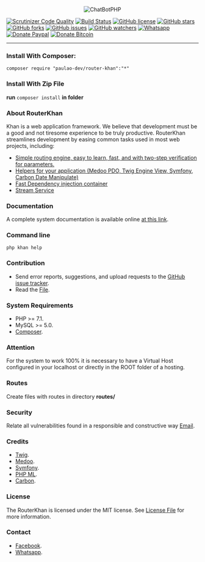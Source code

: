 <p align="center"><img src="https://i.imgur.com/C9Bc0FU.png" alt="ChatBotPHP"/></p>

<p align="center">

[![Scrutinizer Code Quality](https://scrutinizer-ci.com/g/PaulaoDev/router-khan/badges/quality-score.png?b=master)](https://scrutinizer-ci.com/g/PaulaoDev/router-khan/?branch=master)
[![Build Status](https://scrutinizer-ci.com/g/PaulaoDev/router-khan/badges/build.png?b=master)](https://scrutinizer-ci.com/g/PaulaoDev/router-khan/build-status/master)
[![GitHub license](https://img.shields.io/badge/license-MIT-blue.svg)](https://raw.githubusercontent.com/PaulaoDev/router-khan/master/LICENSE)
[![GitHub stars](https://img.shields.io/github/stars/PaulaoDev/router-khan.svg)](https://github.com/PaulaoDev/ChatBot-PHP-Facebook/stargazers)
[![GitHub forks](https://img.shields.io/github/forks/PaulaoDev/router-khan.svg)](https://github.com/PaulaoDev/ChatBot-PHP-Facebook/fork)
[![GitHub issues](https://img.shields.io/github/issues/PaulaoDev/router-khan.svg)](https://github.com/PaulaoDev/ChatBot-PHP-Facebook/issues)
[![GitHub watchers](https://img.shields.io/github/watchers/badges/shields.svg?style=social&label=Watch)](https://github.com/PaulaoDev/router-khan/subscription)
[![Whatsapp](https://img.shields.io/badge/Whatsapp-On-green.svg)](https://bit.ly/whatsappdopaulo)
[![Donate Paypal](https://img.shields.io/badge/Donate-PayPal-green.svg)](https://goo.gl/ujU2QU)
[![Donate Bitcoin](https://img.shields.io/badge/Donate-Bitcoin-yellow.svg)](https://blockchain.info/address/37RWdwgsXK94pANXm9fHv722k4zQmtmCpH)
</p>

-----------------------

  ### Install With Composer:
  `composer require "paulao-dev/router-khan":"*"`
  
  
  ### Install With Zip File
  **run** `composer install` **in folder**


 ### About RouterKhan
 Khan is a web application framework. We believe that development must be a good and not tiresome experience to be truly productive. RouterKhan streamlines development by easing common tasks used in most web projects, including:
 
 - [Simple routing engine, easy to learn, fast, and with two-step verification for parameters.](https://github.com/PaulaoDev/router-khan/blob/master/src/RouterKhan/RouterKhan.php)
 - [Helpers for your application (Medoo PDO, Twig Engine View, Symfony, Carbon Date Manipulate)](https://github.com/PaulaoDev/router-khan/blob/master/composer.json)
 - [Fast Dependency injection container](https://github.com/PaulaoDev/router-khan/blob/master/src/RouterKhan/Component/Container/ServiceContainer.php)
 - [Stream Service](https://github.com/PaulaoDev/router-khan/blob/master/src/RouterKhan/Component/Stream/StreamServer.php)
  
### Documentation
A complete system documentation is available online [at this link](https://paulaodev.github.io/RouterKhan/documentation).

### Command line
  ```console
  php khan help
  ```

### Contribution
 - Send error reports, suggestions, and upload requests to the [GitHub issue tracker](https://github.com/PaulaoDev/router-khan/issues).
 - Read the [File](https://github.com/PaulaoDev/router-khan/blob/master/CONTRIBUTING.md).

### System Requirements
 - PHP >= 7.1.
 - MySQL >= 5.0.
 - [Composer](https://getcomposer.org/download/).
 
### Attention
For the system to work 100% it is necessary to have a Virtual Host configured in your localhost or directly in the ROOT folder of a hosting.

  ### Routes
  Create files with routes in directory **routes/**
   
   ### Security
   Relate all vulnerabilities found in a responsible and constructive way [Email](jskhanframework@gmail.com).
   
   ### Credits
   
   
 -  [Twig](https://github.com/twigphp/Twig).
 - [Medoo](https://github.com/catfan/Medoo).
 - [Symfony](https://github.com/symfony/symfony).
 - [PHP ML](https://github.com/php-ai/php-ml).
 - [Carbon](https://github.com/briannesbitt/Carbon).
    
    
  
  ### License
  The RouterKhan is licensed under the MIT license. See [License File](https://github.com/PaulaoDev/router-khan/blob/master/LICENSE) for more information.
  
  ### Contact
   - [Facebook](https://fb.com/PauloRodriguesYT).
   - [Whatsapp](https://bit.ly/whatsappdopaulo).
